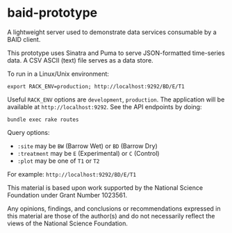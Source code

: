 # baid-prototype

A lightweight server used to demonstrate data services consumable by a BAID client.

This prototype uses Sinatra and Puma to serve JSON-formatted time-series
data. A CSV ASCII (text) file serves as a data store.

To run in a Linux/Unix environment:
```
export RACK_ENV=production; http://localhost:9292/BD/E/T1
```

Useful `RACK_ENV` options are `development`, `production`. The
application will be available at `http://localhost:9292`. See the API
endpoints by doing:
```
bundle exec rake routes
```

Query options:
* `:site` may be `BW` (Barrow Wet) or `BD` (Barrow Dry)
* `:treatment` may be `E` (Experimental) or `C` (Control)
* `:plot` may be one of `T1` or `T2`

For example: `http://localhost:9292/BD/E/T1`

This material is based upon work supported by the National Science Foundation under Grant Number 1023561.

Any opinions, findings, and conclusions or recommendations expressed in this material are those of the 
author(s) and do not necessarily reflect the views of the National Science Foundation.
